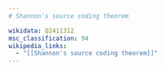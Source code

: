 ```yaml
---
# Shannon's source coding theorem

wikidata: Q2411312
msc_classification: 94
wikipedia_links:
  - "[[Shannon's source coding theorem]]"
---
```

